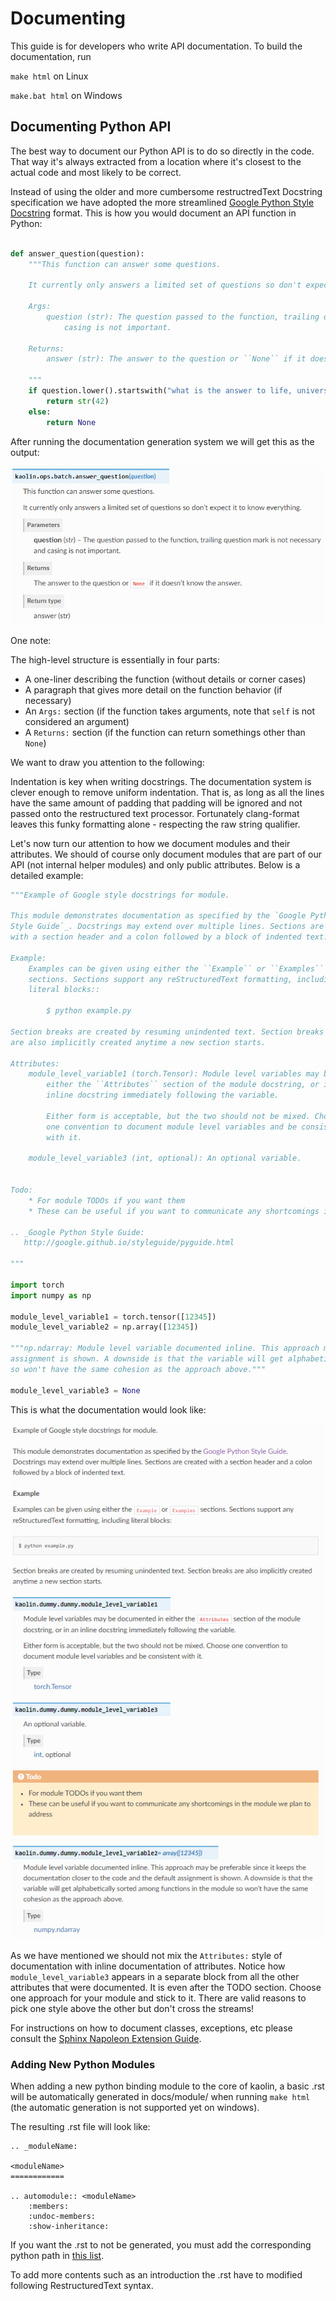 # Documenting

This guide is for developers who write API documentation. To build the documentation, run

```make html``` on Linux

```make.bat html``` on Windows

## Documenting Python API

The best way to document our Python API is to do so directly in the code. That way it's always extracted from a location
where it's closest to the actual code and most likely to be correct.

Instead of using the older and more cumbersome restructredText Docstring specification we have adopted the more
streamlined [Google Python Style Docstring][#5] format. This is how you would document an API function in Python:

```python

def answer_question(question):
    """This function can answer some questions.

    It currently only answers a limited set of questions so don't expect it to know everything.

    Args:
        question (str): The question passed to the function, trailing question mark is not necessary and
            casing is not important.

    Returns:
        answer (str): The answer to the question or ``None`` if it doesn't know the answer.

    """
    if question.lower().startswith("what is the answer to life, universe, and everything"):
        return str(42)
    else:
        return None
```

After running the documentation generation system we will get this as the output:

![Answer documentation](img/answer.png)

One note:

The high-level structure is essentially in four parts:
* A one-liner describing the function (without details or corner cases)
* A paragraph that gives more detail on the function behavior (if necessary)
* An `Args:` section (if the function takes arguments, note that `self` is not considered an argument)
* A `Returns:` section (if the function can return somethings other than `None`)

We want to draw you attention to the following:

Indentation is key when writing docstrings. The documentation system is clever enough to remove uniform indentation.
That is, as long as all the lines have the same amount of padding that padding will be ignored and not passed onto the restructured text processor. Fortunately clang-format leaves this funky formatting alone - respecting the raw string qualifier.

Let's now turn our attention to how we document modules and their attributes. We should of course only document
modules that are part of our API (not internal helper modules) and only public attributes. Below is a detailed example:

```python
"""Example of Google style docstrings for module.

This module demonstrates documentation as specified by the `Google Python
Style Guide`_. Docstrings may extend over multiple lines. Sections are created
with a section header and a colon followed by a block of indented text.

Example:
    Examples can be given using either the ``Example`` or ``Examples``
    sections. Sections support any reStructuredText formatting, including
    literal blocks::

        $ python example.py

Section breaks are created by resuming unindented text. Section breaks
are also implicitly created anytime a new section starts.

Attributes:
    module_level_variable1 (torch.Tensor): Module level variables may be documented in
        either the ``Attributes`` section of the module docstring, or in an
        inline docstring immediately following the variable.

        Either form is acceptable, but the two should not be mixed. Choose
        one convention to document module level variables and be consistent
        with it.

    module_level_variable3 (int, optional): An optional variable.


Todo:
    * For module TODOs if you want them
    * These can be useful if you want to communicate any shortcomings in the module we plan to address

.. _Google Python Style Guide:
   http://google.github.io/styleguide/pyguide.html

"""

import torch
import numpy as np

module_level_variable1 = torch.tensor([12345])
module_level_variable2 = np.array([12345])

"""np.ndarray: Module level variable documented inline. This approach may be preferable since it keeps the documentation closer to the code and the default
assignment is shown. A downside is that the variable will get alphabetically sorted among functions in the module
so won't have the same cohesion as the approach above."""

module_level_variable3 = None
```

This is what the documentation would look like:

![Module documentation](img/module.png)

As we have mentioned we should not mix the `Attributes:` style of documentation with inline documentation of attributes.
Notice how `module_level_variable3` appears in a separate block from all the other attributes that were documented. It
is even after the TODO section. Choose one approach for your module and stick to it. There are valid reasons to pick
one style above the other but don't cross the streams!

For instructions on how to document classes, exceptions, etc please consult the [Sphinx Napoleon Extension Guide][#7].

### Adding New Python Modules

When adding a new python binding module to the core of kaolin, a basic .rst will be automatically generated in docs/module/ when running ```make html``` (the automatic generation is not supported yet on windows).

The resulting .rst file will look like:
```
.. _moduleName:

<moduleName>
============

.. automodule:: <moduleName>
    :members:
    :undoc-members:
    :show-inheritance:
```

If you want the .rst to not be generated, you must add the corresponding python path in [this list][#8].

To add more contents such as an introduction the .rst have to modified following RestructuredText syntax.

[#1]: https://www.python.org/dev/peps/pep-0257/
[#2]: https://www.python.org/dev/peps/pep-0287/
[#3]: https://devguide.python.org/documenting/
[#4]: https://docs.python.org/3/library/typing.html
[#5]: http://google.github.io/styleguide/pyguide.html#38-comments-and-docstrings
[#6]: https://pybind11.readthedocs.io/en/stable/basics.html?highlight=py%3A%3Aarg#keyword-arguments
[#7]: https://sphinxcontrib-napoleon.readthedocs.io/en/latest/example_google.html
[#8]: https://github.com/NVIDIAGameWorks/kaolin/tree/master/docs/kaolin_ext.py#L21
